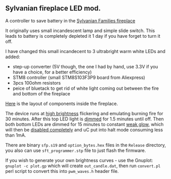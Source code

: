 ## Sylvanian fireplace LED mod. ##

A controller to save battery in the [Sylvanian Families fireplace][1]

It originally uses small incandescent lamp and simple slide switch. 
This leads to battery is completely depleted it 1 day if you have forget to turn it off.

I have changed this small incandecent to 3 ultrabright warm white LEDs and added:
- step-up converter (5V though, the one I had by hand, use 3.3V if you have a choice, for a better efficiency)
- STM8 controller (small STM8S103F3P9 board from Aliexpress)
- 3pcs 100ohm resistors
- peice of bluetack to get rid of white light coming out between the fire and bottom of the fireplace

[Here][6] is the layout of components inside the fireplace.

The device runs at [high brightness][2] flickering and emulating burning fire for 30 minutes.
After this top LED light is [dimmed][3] for 1.5 minutes until off.
Then both bottom LEDs are dimmed for 15 minutes to constant [weak glow][4], 
which will then be [disabled completely][5] and uC put into halt mode consuming less than 1mA.

There are binary `sfp.s19` and `option_bytes.hex` files in the `Release` directory, you also can use `sft_programmer.stp` file to just flash the firmware.

If you wish to generate your own brightness curves - use the Gnuplot: `gnuplot -c plot.gp` which will create `out_candle.dat`, then run `convert.pl` perl script to convert this into `pwm_waves.h` header file.

[1]:http://sylvanianfamilies.net/uk/catalog/item_detail.php?product_id=572
[2]:images/3leds0.8v.jpg
[3]:images/2leds1.6v.jpg
[4]:images/2leds_glow1.6v.jpg 
[5]:images/sleeping.jpg
[6]:images/layout.jpg
